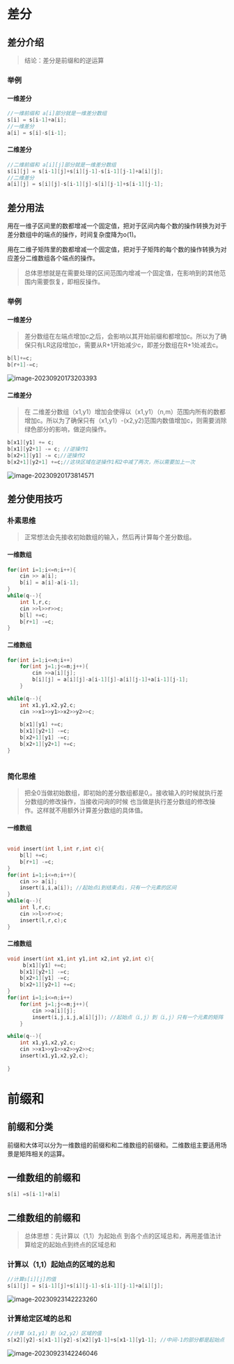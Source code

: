 # 差分

## 差分介绍

> 结论：差分是前缀和的逆运算

### 举例

#### 一维差分

```c++
//一维前缀和 a[i]部分就是一维差分数组
s[i] = s[i-1]+a[i];
//一维差分 
a[i] = s[i]-s[i-1];

```

#### 二维差分

```c++
//二维前缀和 a[i][j]部分就是一维差分数组
s[i][j] = s[i-1][j]+s[i][j-1]-s[i-1][j-1]+a[i][j];
//二维差分
a[i][j] = s[i][j]-s[i-1][j]-s[i][j-1]+s[i-1][j-1];

```



## 差分用法

用在一维子区间里的数都增减一个固定值，把对于区间内每个数的操作转换为对于差分数组中的端点的操作，时间复杂度降为o(1)。

用在二维子矩阵里的数都增减一个固定值，把对于子矩阵的每个数的操作转换为对应差分二维数组各个端点的操作。

> 总体思想就是在需要处理的区间范围内增减一个固定值，在影响到的其他范围内需要恢复，即相反操作。

### 举例

#### 一维差分

> 差分数组在左端点增加c之后，会影响以其开始前缀和都增加c。所以为了确保只有LR这段增加c，需要从R+1开始减少c，即差分数组在R+1处减去c。

```c++
b[l]+=c;
b[r+1]-=c;
```

![image-20230920173203393](https://s2.loli.net/2023/09/22/QfoFg1ycbANkPDm.png)

#### 二维差分

> 在 二维差分数组（x1,y1）增加会使得以（x1,y1）（n,m）范围内所有的数都增加c。所以为了确保只有（x1,y1）-(x2,y2)范围内数值增加c，则需要消除绿色部分的影响，做逆向操作。

```c++
b[x1][y1] += c;
b[x1][y2+1] -= c; //逆操作1
b[x2+1][y1] -= c;//逆操作2
b[x2+1][y2+1] +=c;//这块区域在逆操作1和2中减了两次，所以需要加上一次
```

![image-20230920173814571](https://s2.loli.net/2023/09/22/EpMXmHur4ngvUKh.png)



## 差分使用技巧

### 朴素思维

> 正常想法会先接收初始数组的输入，然后再计算每个差分数组。

#### 一维数组

```c++
for(int i=1;i<=n;i++){
	cin >> a[i];
	b[i] = a[i]-a[i-1];
}
while(q--){
    int l,r,c;
    cin >>l>>r>>c;
    b[l] +=c;
    b[r+1] -=c;
}
```

#### 二维数组

```c++
for(int i=1;i<=n;i++)
	for(int j=1;j<=m;j++){
		cin >>a[i][j];
		b[i][j] = a[i][j]-a[i-1][j]-a[i][j-1]+a[i-1][j-1];
	}

while(q--){
    int x1,y1,x2,y2,c;
    cin >>x1>>y1>>x2>>y2>>c;
    
    b[x1][y1] +=c;
    b[x1][y2+1] -=c;
    b[x2+1][y1] -=c;
    b[x2+1][y2+1] +=c;
}
	
```



### 简化思维

> 把全0当做初始数组，即初始的差分数组都是0,。接收输入的时候就执行差分数组的修改操作，当接收问询的时候 也当做是执行差分数组的修改操作。这样就不用额外计算差分数组的具体值。

#### 一维数组

```c++

void insert(int l,int r,int c){
	b[l] +=c;
    b[r+1] -=c;
}
for(int i=1;i<=n;i++){
	cin >> a[i];
	insert(i,i,a[i]); //起始点i到结束点i，只有一个元素的区间
}
while(q--){
    int l,r,c;
    cin >>l>>r>>c;
    insert(l,r,c);c
}
```



#### 二维数组

```c++
void insert(int x1,int y1,int x2,int y2,int c){
	 b[x1][y1] +=c;
    b[x1][y2+1] -=c;
    b[x2+1][y1] -=c;
    b[x2+1][y2+1] +=c;
}
for(int i=1;i<=n;i++)
	for(int j=1;j<=m;j++){
		cin >>a[i][j];
		insert(i,j,i,j,a[i][j]); //起始点（i,j）到（i,j）只有一个元素的矩阵
	}

while(q--){
    int x1,y1,x2,y2,c;
    cin >>x1>>y1>>x2>>y2>>c;
    insert(x1,y1,x2,y2,c);
   
}
```



# 前缀和

## 前缀和分类

前缀和大体可以分为一维数组的前缀和和二维数组的前缀和。二维数组主要适用场景是矩阵相关的运算。

## 一维数组的前缀和

```c++
s[i] =s[i-1]+a[i]
```



## 二维数组的前缀和

> 总体思想：先计算以（1,1）为起始点 到各个点的区域总和，再用差值法计算给定的起始点到终点的区域总和

### 计算以（1,1）起始点的区域的总和

```c++
//计算s[i][j]的值
s[i][j] = s[i-1][j]+s[i][j-1]-s[i-1][j-1]+a[i][j];
```

![image-20230923142223260](https://s2.loli.net/2023/09/23/A1Yv8VBX3oTt2WM.png)

### 计算给定区域的总和

```c++
//计算（x1,y1）到（x2,y2）区域的值
s[x2][y2]-s[x1-1][y2]-s[x2][y1-1]+s[x1-1][y1-1]; //中间-1的部分都是起始点（x1,y1）的坐标

```

![image-20230923142246046](https://s2.loli.net/2023/09/23/9W2ASd7ytnYRcoO.png)


